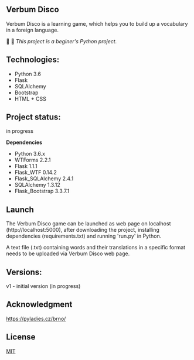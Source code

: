 ## Verbum Disco

Verbum Disco is a learning game, which helps you to build up a vocabulary in a foreign language.

:egg: :snake: *This project is a beginer's Python project.*


## Technologies: 
- Python 3.6
- Flask
- SQLAlchemy
- Bootstrap
- HTML + CSS


## Project status:
in progress


**Dependencies**
- Python 3.6.x
- WTForms 2.2.1
- Flask 1.1.1
- Flask_WTF 0.14.2
- Flask_SQLAlchemy 2.4.1
- SQLAlchemy 1.3.12
- Flask_Bootstrap 3.3.7.1



## Launch
The Verbum Disco game can be launched as web page on localhost (http://localhost:5000), after downloading the project, installing dependencies (requirements.txt) and running 'run.py' in Python.

A text file (.txt) containing words and their translations in a specific format needs to be uploaded via Verbum Disco web page.


## Versions:
 v1 - initial version (in progress)

 ## Acknowledgment
 <https://pyladies.cz/brno/>


 ## License
 [MIT](https://choosealicense.com/licenses/mit/)